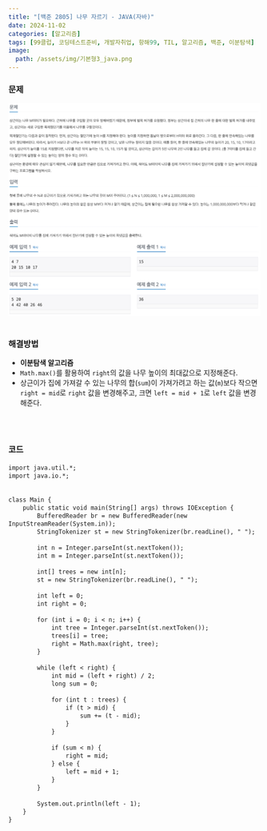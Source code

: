 ```yaml
---
title: "[백준 2805] 나무 자르기 - JAVA(자바)"
date: 2024-11-02
categories: [알고리즘]
tags: [99클럽, 코딩테스트준비, 개발자취업, 항해99, TIL, 알고리즘, 백준, 이분탐색]
image:
  path: /assets/img/기본형3_java.png
---
```


### 문제
![img](/assets/img/algorithm/백준2805.png)
<br /><br />

### 해결방법
- **이분탐색 알고리즘**
- `Math.max()`를 활용하여 `right`의 값을 나무 높이의 최대값으로 지정해준다.
- 상근이가 집에 가져갈 수 있는 나무의 합(`sum`)이 가져가려고 하는 값(`m`)보다 작으면 `right = mid`로 `right` 값을 변경해주고, 크면 `left = mid + 1`로 `left` 값을 변경해준다.

<br /><br />

### 코드
```
import java.util.*;
import java.io.*;


class Main {
    public static void main(String[] args) throws IOException {
        BufferedReader br = new BufferedReader(new InputStreamReader(System.in));
        StringTokenizer st = new StringTokenizer(br.readLine(), " ");

        int n = Integer.parseInt(st.nextToken());
        int m = Integer.parseInt(st.nextToken());

        int[] trees = new int[n];
        st = new StringTokenizer(br.readLine(), " ");

        int left = 0;
        int right = 0;
        
        for (int i = 0; i < n; i++) {
            int tree = Integer.parseInt(st.nextToken());
            trees[i] = tree;
            right = Math.max(right, tree);
        }

        while (left < right) {
            int mid = (left + right) / 2;
            long sum = 0;

            for (int t : trees) {
                if (t > mid) {
                    sum += (t - mid);
                } 
            }

            if (sum < m) {
                right = mid;
            } else {
                left = mid + 1;
            }
        }
        
        System.out.println(left - 1);
    }
}
```
 
